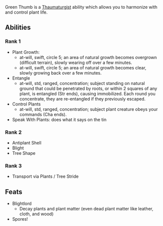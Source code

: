 Green Thumb is a [Thaumaturgist](/character/classes/Thaumaturgist.md) ability which allows you to harmonize with and control plant life.

## Abilities

### Rank 1
- Plant Growth: 
  - at-will, swift, circle 5; an area of natural growth becomes overgrown (difficult terrain), slowly wearing off over a few minutes.
  - at-will, swift, circle 5; an area of natural growth becomes clear, slowly growing back over a few minutes.
- Entangle
  - at-will, std, ranged, concentration; subject standing on natural ground that could be penetrated by roots, or within 2 squares of any plant, is entangled (Str ends), causing immobilized. Each round you concentrate, they are re-entangled if they previously escaped.
- Control Plants
  - at-will, std, ranged, concentration; subject plant creature obeys your commands (Cha ends).
- Speak With Plants: does what it says on the tin

### Rank 2
- Antiplant Shell
- Blight
- Tree Shape

### Rank 3
- Transport via Plants / Tree Stride



## Feats
- Blightlord
  - Decay plants and plant matter (even dead plant matter like leather, cloth, and wood)
- Spores!